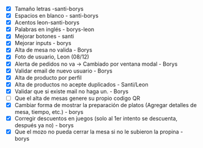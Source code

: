 
- [x] Tamaño letras -santi-borys
- [x] Espacios en blanco - santi-borys
- [x] Acentos leon-santi-borys
- [x] Palabras en inglés - borys-leon
- [x] Mejorar botones - santi
- [x] Mejorar inputs - borys
- [x] Alta de mesa no valida - Borys
- [x] Foto de usuario, Leon (08/12)
- [x] Alerta de pedidos no va -> Cambiado por ventana modal - Borys
- [x] Validar email de nuevo usuario - Borys
- [x] Alta de producto por perfil
- [x] Alta de productos no acepte duplicados - Santi/Leon
- [x] Validar que si existe mail no haga un. - Borys
- [ ] Que el alta de mesas genere su propio codigo QR
- [x] Cambiar forma de mostrar la preparación de platos (Agregar detalles de mesa, tiempo, etc.) - borys
- [x] Corregir descuentos en juegos (solo al 1er intento se descuenta, después ya no) - borys
- [x] Que el mozo no pueda cerrar la mesa si no le subieron la propina - borys
